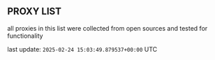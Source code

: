 ## PROXY LIST

all proxies in this list were collected from open sources and tested for functionality

last update: `2025-02-24 15:03:49.879537+00:00` UTC